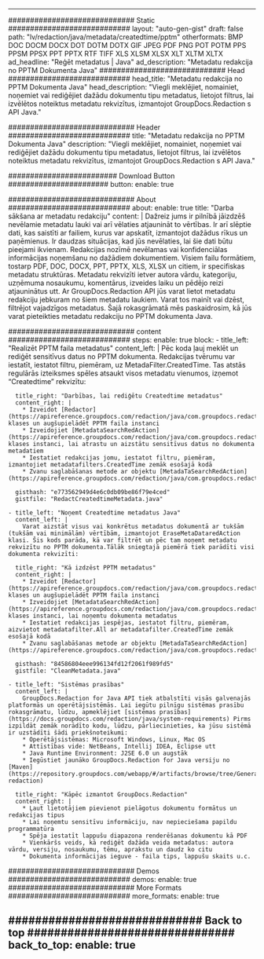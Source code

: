 
---
############################# Static ############################
layout: "auto-gen-gist" 
draft: false
path: "lv/redaction/java/metadata/createdtime/pptm"
otherformats: BMP DOC DOCM DOCX DOT DOTM DOTX GIF JPEG PDF PNG POT POTM PPS PPSM PPSX PPT PPTX RTF TIFF XLS XLSM XLSX XLT XLTM XLTX  
ad_headline: "Reģēt metadatus | Java"
ad_description: "Metadatu redakcija no PPTM Dokumenta Java"
############################# Head ############################
head_title: "Metadatu redakcija no PPTM Dokumenta Java"
head_description: "Viegli meklējiet, nomainiet, noņemiet vai rediģējiet dažādu dokumentu tipu metadatus, lietojot filtrus, lai izvēlētos noteiktus metadatu rekvizītus, izmantojot GroupDocs.Redaction s API Java."

############################# Header ############################
title: "Metadatu redakcija no PPTM Dokumenta Java"
description: "Viegli meklējiet, nomainiet, noņemiet vai rediģējiet dažādu dokumentu tipu metadatus, lietojot filtrus, lai izvēlētos noteiktus metadatu rekvizītus, izmantojot GroupDocs.Redaction s API Java."

######################### Download Button #######################
button:
    enable: true

############################# About ############################
about:
    enable: true
    title: "Darba sākšana ar metadatu redakciju"
    content: |
        Dažreiz jums ir pilnībā jāizdzēš nevēlamie metadatu lauki vai arī vēlaties atjaunināt to vērtības. Ir arī slēptie dati, kas saistīti ar failiem, kurus var apskatīt, izmantojot dažādus rīkus un paņēmienus. Ir daudzas situācijas, kad jūs nevēlaties, lai šie dati būtu pieejami ikvienam. Redakcijas nozīmē nevēlamas vai konfidenciālas informācijas noņemšanu no dažādiem dokumentiem. Visiem failu formātiem, tostarp PDF, DOC, DOCX, PPT, PPTX, XLS, XLSX un citiem, ir specifiskas metadatu struktūras. Metadatu rekvizīti ietver autora vārdu, kategoriju, uzņēmuma nosaukumu, komentārus, izveides laiku un pēdējo reizi atjauninātus utt. Ar GroupDocs.Redaction API jūs varat lietot metadatu redakciju jebkuram no šiem metadatu laukiem. Varat tos mainīt vai dzēst, filtrējot vajadzīgos metadatus. Šajā rokasgrāmatā mēs paskaidrosim, kā jūs varat pieteikties metadatu redakciju no PPTM dokumenta Java.

############################# content ############################
steps:
    enable: true
    block:
    - title_left: "Realizēt PPTM faila metadatus"
      content_left: |
        Pēc koda ļauj meklēt un rediģēt sensitīvus datus no PPTM dokumenta. Redakcijas tvērumu var iestatīt, iestatot filtru, piemēram, uz MetadaFilter.CreatedTime. Tas atstās regulārās izteiksmes spēles atsaukt visos metadatu vienumos, izņemot “Createdtime” rekvizītu: 

      title_right: "Darbības, lai rediģētu Createdtime metadatus"
      content_right: |
        * Izveidot [Redactor](https://apireference.groupdocs.com/redaction/java/com.groupdocs.redaction/Redactor) klases un augšupielādēt PPTM faila instanci
        * Izveidojiet [MetadataSearchRedAction](https://apireference.groupdocs.com/redaction/java/com.groupdocs.redaction.redactions/MetadataSearchRedaction) klases instanci, lai atrastu un aizstātu sensitīvus datus no dokumenta metadatiem
        * Iestatiet redakcijas jomu, iestatot filtru, piemēram, izmantojiet metadatafilters.CreatedTime zemāk esošajā kodā
        * Zvanu saglabāšanas metode ar objektu [MetadaTaSearchRedAction](https://apireference.groupdocs.com/redaction/java/com.groupdocs.redaction.redactions/MetadataSearchRedaction) 

      gisthash: "e773562949d4e6c0db09be86f79e4ced"
      gistfile: "RedactCreatedtimeMetadata.java"
      
    - title_left: "Noņemt Createdtime metadatus Java"
      content_left: |
        Varat aizstāt visus vai konkrētus metadatus dokumentā ar tukšām (tukšām vai minimālām) vērtībām, izmantojot EraseMetaDataredAction klasi. Šis kods parāda, kā var filtrēt un pēc tam noņemt metadatu rekvizītu no PPTM dokumenta.Tālāk sniegtajā piemērā tiek parādīti visi dokumenta rekvizīti: 
        
      title_right: "Kā izdzēst PPTM metadatus"
      content_right: |
        * Izveidot [Redactor](https://apireference.groupdocs.com/redaction/java/com.groupdocs.redaction/Redactor) klases un augšupielādēt PPTM faila instanci
        * Izveidojiet [MetadataSearchRedAction](https://apireference.groupdocs.com/redaction/java/com.groupdocs.redaction.redactions/MetadataSearchRedaction) klases instanci, lai noņemtu dokumenta metadatus
        * Iestatiet redakcijas iespējas, iestatot filtru, piemēram, aizvietot metadatafilter.All ar metadatafilter.CreatedTime zemāk esošajā kodā
        * Zvanu saglabāšanas metode ar objektu [MetadaTaSearchRedAction](https://apireference.groupdocs.com/redaction/java/com.groupdocs.redaction.redactions/MetadataSearchRedaction) 
        
      gisthash: "84586804eee996134fd12f2061f989fd5"
      gistfile: "CleanMetadata.java"

    - title_left: "Sistēmas prasības"
      content_left: |
        GroupDocs.Redaction for Java API tiek atbalstīti visās galvenajās platformās un operētājsistēmās. Lai iegūtu pilnīgu sistēmas prasību rokasgrāmatu, lūdzu, apmeklējiet [sistēmas prasības](https://docs.groupdocs.com/redaction/java/system-requirements) Pirms izpildāt zemāk norādīto kodu, lūdzu, pārliecinieties, ka jūsu sistēmā ir uzstādīti šādi priekšnoteikumi:
        * Operētājsistēmas: Microsoft Windows, Linux, Mac OS
        * Attīstības vide: NetBeans, Intellij IDEA, Eclipse utt
        * Java Runtime Environment: J2SE 6.0 un augstāk
        * Iegūstiet jaunāko GroupDocs.Redaction for Java versiju no [Maven](https://repository.groupdocs.com/webapp/#/artifacts/browse/tree/General/repo/com/groupdocs/groupdocs-redaction)
        
      title_right: "Kāpēc izmantot GroupDocs.Redaction"
      content_right: |
        * Ļaut lietotājiem pievienot pielāgotus dokumentu formātus un redakcijas tipus
        * Lai noņemtu sensitīvu informāciju, nav nepieciešama papildu programmatūra
        * Spēja iestatīt lappušu diapazona renderēšanas dokumentu kā PDF
        * Vienkāršs veids, kā rediģēt dažāda veida metadatus: autora vārdu, versiju, nosaukumu, tēmu, aprakstu un daudz ko citu
        * Dokumenta informācijas ieguve - faila tips, lappušu skaits u.c.
        

############################# Demos ############################
demos:
    enable: true
############################# More Formats ############################
more_formats:
    enable: true

############################# Back to top ###############################
back_to_top:
    enable: true
---
